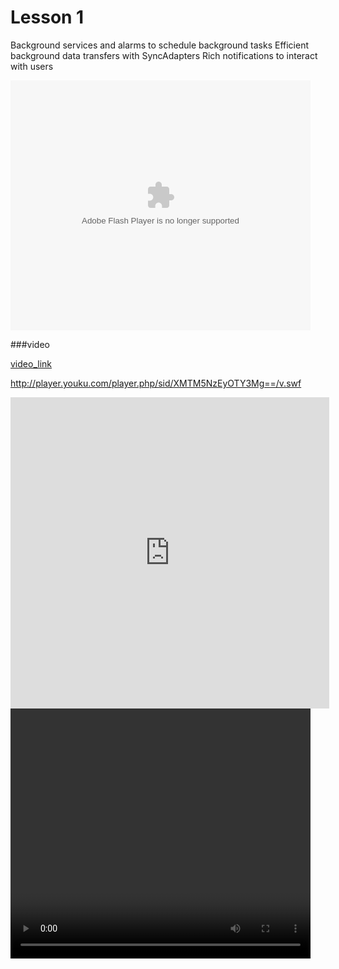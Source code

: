 # Lesson 1

Background services and alarms to schedule background tasks
Efficient background data transfers with SyncAdapters
Rich notifications to interact with users


<embed src="https://youtu.be/pNHDbyqRxlo" allowFullScreen="true" quality="high" width="480" height="400" align="middle" allowScriptAccess="always" type="application/x-shockwave-flash"></embed>


###video


[video_link](http://player.youku.com/player.php/sid/XMTM5NzEyOTY3Mg==/v.swf)


<div width="240" height="200"><script async class="speakerdeck-embed" data-id="c96ebfd513cf41ddba7d1f09a6029aca" data-ratio="1.33333333333333" src="//speakerdeck.com/assets/embed.js"></script></div>


http://player.youku.com/player.php/sid/XMTM5NzEyOTY3Mg==/v.swf


<iframe height=498 width=510 src="http://player.youku.com/embed/XMTM5NzEyOTY3Mg==" frameborder=0 allowfullscreen></iframe>


<video width="480" height="400" controls autoplay>
  <object data="movie.mp4" width="320" height="240">
    <embed width="320" height="240" src="https://youtu.be/pNHDbyqRxlo">
  </object>
</video>